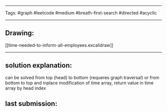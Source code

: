 

----

Tags: #graph #leetcode #medium #breath-first-search #directed #acyclic

----

## Drawing:
[[time-needed-to-inform-all-employees.excalidraw]]

----


## solution explanation:
can be solved from top (head) to bottom (requeres graph traversal) or from bottom to top and inplace modification of time array, return value in time array by head index

## last submission:
```javascript

```



